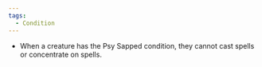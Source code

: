 ```yaml
---
tags:
  - Condition
---
```

- When a creature has the Psy Sapped condition, they cannot cast spells or concentrate on spells.
